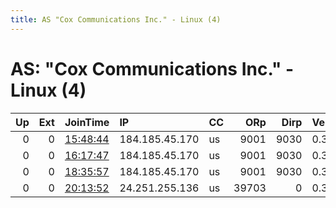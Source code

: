 ```yaml
---
title: AS "Cox Communications Inc." - Linux (4)
---
```


# AS: "Cox Communications Inc." - Linux (4)

|   Up |   Ext | JoinTime                                                                                            | IP             | CC   |   ORp |   Dirp | Version   | Contact   | Nickname      |   eFamMembers |
|-----:|------:|:----------------------------------------------------------------------------------------------------|:---------------|:-----|------:|-------:|:----------|:----------|:--------------|--------------:|
|    0 |     0 | [15:48:44](https://metrics.torproject.org/rs.html#details/AD67F9365F6B60630437B6CBB4A2961BAFF96824) | 184.185.45.170 | us   |  9001 |   9030 | 0.3.2.10  | None      | JustForFun    |             1 |
|    0 |     0 | [16:17:47](https://metrics.torproject.org/rs.html#details/A474B340B6A5359B97D2359A4E820988A93CCEAB) | 184.185.45.170 | us   |  9001 |   9030 | 0.3.2.10  | None      | JustForFun    |             1 |
|    0 |     0 | [18:35:57](https://metrics.torproject.org/rs.html#details/837040CB897117B90B5BE44CE04A8F9D30A6E8FE) | 184.185.45.170 | us   |  9001 |   9030 | 0.3.2.10  | None      | JustForFun    |             1 |
|    0 |     0 | [20:13:52](https://metrics.torproject.org/rs.html#details/3629AC1BD43C3133793F3CE7BAE881A95544C8E4) | 24.251.255.136 | us   | 39703 |      0 | 0.3.2.10  | None      | UbuntuCore239 |             1 |
